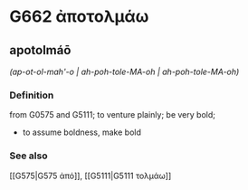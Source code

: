 # G662 ἀποτολμάω

## apotolmáō

_(ap-ot-ol-mah'-o | ah-poh-tole-MA-oh | ah-poh-tole-MA-oh)_

### Definition

from G0575 and G5111; to venture plainly; be very bold; 

- to assume boldness, make bold

### See also

[[G575|G575 ἀπό]], [[G5111|G5111 τολμάω]]

